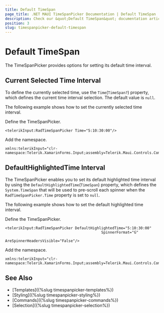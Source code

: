 ```yaml
---
title: Default TimeSpan
page_title: .NET MAUI TimeSpanPicker Documentation | Default TimeSpan
description: Check our &quot;Default TimeSpan&quot; documentation article for Telerik TimeSpanPicker for .NET MAUI.
position: 3
slug: timespanpicker-default-timespan
---
```


# Default TimeSpan

The TimeSpanPicker provides options for setting its default time interval.

## Current Selected Time Interval

To define the currently selected time, use the `Time`(`TimeSpan?`) property, which defines the current time interval selection. The default value is `null`.

The following example shows how to set the currently selected time interval.

Define the TimeSpanPicker.

```XAML
<telerikInput:RadTimeSpanPicker Time="5:10:30:00"/>
```

Add the namespace.

```XAML
xmlns:telerikInput="clr-namespace:Telerik.XamarinForms.Input;assembly=Telerik.Maui.Controls.Compatibility"
```



## DefaultHighlightedTime Interval

The TimeSpanPicker enables you to set its default highlighted time interval by using the  `DefaultHighlightedTime`(`TimeSpan`) property, which defines the `System.TimeSpan` that will be used to pre-scroll each spinner when the `RadTimeSpanPicker.Time` property is set to `null`.

The following example shows how to set the default highlighted time interval.

Define the TimeSpanPicker.

```XAML
<telerikInput:RadTimeSpanPicker DefaultHighlightedTime="5:10:30:00"
                                            SpinnerFormat="G"
                                            AreSpinnerHeadersVisible="False"/>
```

Add the namespace.

```XAML
xmlns:telerikInput="clr-namespace:Telerik.XamarinForms.Input;assembly=Telerik.Maui.Controls.Compatibility"
```



## See Also

- [Templates]({%slug timespanpicker-templates%})
- [Styling]({%slug timespanpicker-styling%})
- [Commands]({%slug timespanpicker-commands%})
- [Selection]({%slug timespanpicker-selection%})
